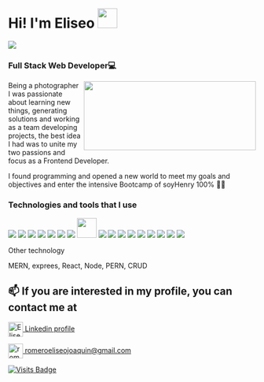 
<h1>Hi! I'm Eliseo <img src="https://raw.githubusercontent.com/iampavangandhi/iampavangandhi/master/gifs/Hi.gif" width="40px"></h1>
<img src="https://readme-typing-svg.herokuapp.com?color=E6B5776697&lines=Welcome!+here+are+my+projects">

 ### Full Stack Web Developer💻

<img align="right" src="https://miro.medium.com/max/1400/0*0O5n9x6pzlJ5qLkC.gif" width="350" height="140" />


Being a photographer I was passionate about learning new things, generating solutions and working as a team developing projects, the best idea I had was to unite my two passions and focus as a Frontend
Developer.

I found programming and opened a new world to meet my goals and objectives and enter the intensive Bootcamp of soyHenry 100% 🚀🚀

### Technologies and tools that I use
<a href="https://reactjs.org/" target="_blank"><img src="https://img.icons8.com/color/48/000000/react-native.png"/></a>
<a href="https://www.javascript.com/" target="_blank"><img src="https://img.icons8.com/color/48/000000/javascript.png"/></a>
<a href="https://www.w3schools.com/css/" target="_blank"><img src="https://img.icons8.com/color/48/000000/css3.png"/></a>
<a href="https://www.w3schools.com/html/" target="_blank"><img src="https://img.icons8.com/color/48/000000/html-5.png"/></a>
<a href="https://redux.js.org/" target="_blank"><img src="https://img.icons8.com/color/48/000000/redux.png"/></a>
<a href="https://nodejs.org/" target="_blank"><img src="https://img.icons8.com/color/48/000000/nodejs.png"/></a>
<a href="https://expressjs.com/" target="_blank"><img src="https://img.icons8.com/color/48/000000/express.png"/></a>
<a href="https://sequelize.org/" target="_blank"><img width="40px" src="https://s2.qwant.com/thumbr/0x380/f/1/def6e5a6cedacd5856251aeaef7e52119bf19a4f70ada987080f4a3db8e074/sequelize-logo-png-transparent.png?u=https%3A%2F%2Fcdn.freebiesupply.com%2Flogos%2Flarge%2F2x%2Fsequelize-logo-png-transparent.png&q=0&b=1&p=0&a=0"/></a>
<a href="https://www.postgresql.org/" target="_blank"><img src="https://img.icons8.com/color/48/000000/postgresql.png"/></a>
<a href="https://getbootstrap.com/" target="_blank"><img src="https://img.icons8.com/color/48/000000/bootstrap.png"/></a>
<a href="https://www.mongodb.com/" target="_blank"><img src="https://img.icons8.com/color/48/000000/mongodb.png"/></a>
<a href="https://www.figma.com/" target="_blank"><img src="https://img.icons8.com/color/48/000000/npm.png"/></a>
<a href="https://www.adobe.com/la/products/photoshop-lightroom.html" target="_blank"><img src="https://img.icons8.com/color/48/000000/adobe-lightroom.png"/></a>
<a href="https://www.figma.com/" target="_blank"><img src="https://img.icons8.com/color/48/000000/figma.png"/></a>
<a href="https://trello.com/" target="_blank"><img src="https://img.icons8.com/color/48/000000/trello.png"/></a>
<a href="https://github.com/" target="_blank"><img src="https://img.icons8.com/color/48/000000/github.png"/></a>
<a href="https://slack.com/" target="_blank"><img src="https://img.icons8.com/color/48/000000/slack.png"/></a>

Other technology

MERN, exprees, React, Node, PERN, CRUD


## 📫 If you are interested in my profile, you can contact me at

<p align="left">
<a href="https://www.linkedin.com/in/eliseo-joaquin-romero-developer/" target="_blank"><img align="center" src="https://www.vectorlogo.zone/logos/linkedin/linkedin-icon.svg" alt="EliseoJoaquinRomero" height="30" width="auto" /> Linkedin profile</a>
</p>

<p align="left">
<a href="mailto:romeroeliseojoaquin@gmail.com" target="_blank"><img align="center" src="https://www.vectorlogo.zone/logos/gmail/gmail-icon.svg" alt="romeroeliseojoaquin@gmail.com" height="30" width="auto" /> romeroeliseojoaquin@gmail.com</a>
</p>

<!-- <p align="left">
<a href="https://porfolioeliseo.vercel.app/" target="_blank"><img align="center" src="https://www.binarymarvels.com/pics/toggleBtn/portfolio.png" alt="Portfolio" height="30" width="auto" /> https://porfolioeliseo.vercel.app/</a>
</p> -->






[![Visits Badge](https://badges.pufler.dev/visits/EliseoRom/EliseoRom)](https://badges.pufler.dev)

<!---
EliseoRom/EliseoRom is a ✨ special ✨ repository because its `README.md` (this file) appears on your GitHub profile.
You can click the Preview link to take a look at your changes.
--->
